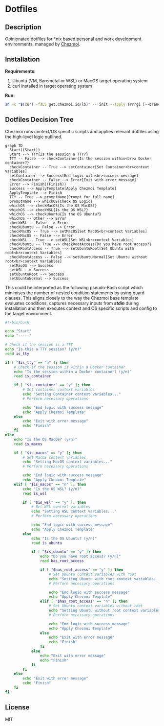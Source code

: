 # Dotfiles

## Description

Opinionated dotfiles for \*nix based personal and work development environments,
managed by [Chezmoi](https://www.chezmoi.io).

## Installation

**Requirements:**

1. Ubuntu (VM, Baremetal or WSL) or MacOS target operating system
2. curl installed in target operating system

**Run:**

```bash
sh -c "$(curl -fsLS get.chezmoi.io/lb)" -- init --apply arrrgi [--branch main|development]
```

## Dotfiles Decision Tree

Chezmoi runs context/OS specific scripts and applies relevant dotfiles using the
high-level logic outlined.

```mermaid
graph TD
  Start((Start))
  Start --> TTY{Is the session a TTY?}
  TTY -- False --> checkContainer{Is the session within<br>a Docker container?}
  checkContainer -- True --> setContainer[Set Container<br>context Variables]
  setContainer --> Success[End logic with<br>success message]
  checkContainer -- False --> Error[Exit with error message]
  Error --> Finish((Finish))
  Success --> ApplyTemplate[Apply Chezmoi Template]
  ApplyTemplate --> Finish
  TTY -- True --> promptName[Prompt for full name]
  promptName --> whichOS{Check OS Logic}
  whichOS --> checkMacOS{Is the OS MacOS?}
  whichOS --> checkWSL{Is the OS WSL?}
  whichOS --> checkUbuntu{Is the OS Ubuntu?}
  whichOS -- Other --> Error
  checkWSL -- False --> Error
  checkUbuntu -- False --> Error
  checkMacOS -- True --> setMacOS[Set MacOS<br>context Variables]
  checkMacOS -- False --> Error
  checkWSL -- True --> setWSL[Set WSL<br>context Variables]
  checkUbuntu -- True --> checkRootAccess{Do you have root access?}
  checkRootAccess -- True --> setUbuntuRoot[Set Ubuntu with root<br>context Variables]
  checkRootAccess -- False --> setUbuntuNormal[Set Ubuntu without root<br>context Variables]
  setMacOS --> Success
  setWSL --> Success
  setUbuntuRoot --> Success
  setUbuntuNormal --> Success
```

This could be interpreted as the following pseudo-Bash script which minimises
the number of nested condition statements by using guard clauses. This aligns
closely to the way the Chezmoi base template evaluates conditions, captures
necessary inputs from _**stdin**_ during installation and then executes context
and OS specific scripts and config to the target environment.

```bash
#!/bin/bash

echo "Start"
echo "-----"

# Check if the session is a TTY
echo "Is this a TTY session? (y/n)"
read is_tty

if [ "$is_tty" == "n" ]; then
    # Check if the session is within a Docker container
    echo "Is the session within a Docker container? (y/n)"
    read is_container

    if [ "$is_container" == "y" ]; then
        # Set container context variables
        echo "Setting Container context variables..."
        # Perform necessary operations

        echo "End logic with success message"
        echo "Apply Chezmoi Template"
    else
        echo "Exit with error message"
        echo "Finish"
    fi
else
    echo "Is the OS MacOS? (y/n)"
    read is_macos

    if [ "$is_macos" == "y" ]; then
        # Set MacOS context variables
        echo "Setting MacOS context variables..."
        # Perform necessary operations

        echo "End logic with success message"
        echo "Apply Chezmoi Template"
    elif [ "$is_macos" == "n" ]; then
        echo "Is the OS WSL? (y/n)"
        read is_wsl

        if [ "$is_wsl" == "y" ]; then
            # Set WSL context variables
            echo "Setting WSL context variables..."
            # Perform necessary operations

            echo "End logic with success message"
            echo "Apply Chezmoi Template"
        else
            echo "Is the OS Ubuntu? (y/n)"
            read is_ubuntu

            if [ "$is_ubuntu" == "y" ]; then
                echo "Do you have root access? (y/n)"
                read has_root_access

                if [ "$has_root_access" == "y" ]; then
                    # Set Ubuntu context variables with root
                    echo "Setting Ubuntu with root context variables..."
                    # Perform necessary operations

                    echo "End logic with success message"
                    echo "Apply Chezmoi Template"
                elif [ "$has_root_access" == "n" ]; then
                    # Set Ubuntu context variables without root
                    echo "Setting Ubuntu without root context variables..."
                    # Perform necessary operations

                    echo "End logic with success message"
                    echo "Apply Chezmoi Template"
                else
                    echo "Exit with error message"
                    echo "Finish"
                fi
            else
                echo "Exit with error message"
                echo "Finish"
            fi
        fi
    else
        echo "Exit with error message"
        echo "Finish"
    fi
fi
```

## License

MIT
